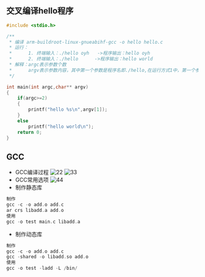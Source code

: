 ## 交叉编译hello程序
```C
#include <stdio.h>

/**
 * 编译 arm-buildroot-linux-gnueabihf-gcc -o hello hello.c
 * 运行：
 *      1. 终端输入：./hello oyh   ->程序输出：hello oyh
 *      2. 终端输入：./hello      ->程序输出：hello world
 * 解释：argc表示参数个数
 *      argv表示参数内容，其中第一个参数是程序名即./hello,在运行方式1中，第一个参数是程序名，第二个参数是oyh；在运行方式2中，第一个参数是程序名，第二个参数为空
 */

int main(int argc,char** argv)
{
    if(argc>=2)
    {
        printf("hello %s\n",argv[1]);
    }
    else
        printf("hello world\n");
    return 0;
}
```
## GCC
- GCC编译过程
![22](https://github.com/user-attachments/assets/bece743d-0d7b-4bc0-b93f-16d0182517c1)
![33](https://github.com/user-attachments/assets/629d95c9-c390-46cb-8b96-19dd3c9be05f)
- GCC常用选项
![44](https://github.com/user-attachments/assets/2672b87c-46cb-49a9-b032-cbcd256b6ac6)
- 制作静态库
```C
制作
gcc -c -o add.o add.c
ar crs libadd.a add.o
使用
gcc -o test main.c libadd.a
```
- 制作动态库
```C
制作
gcc -c -o add.o add.c
gcc -shared -o libadd.so add.o
使用
gcc -o test -ladd -L /bin/
```

